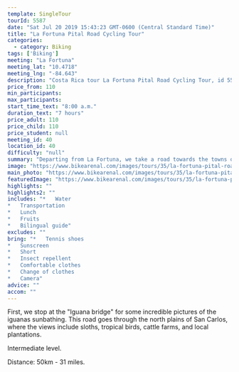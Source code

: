 ```yaml
---
template: SingleTour
tourId: 5587
date: "Sat Jul 20 2019 15:43:23 GMT-0600 (Central Standard Time)"
title: "La Fortuna Pital Road Cycling Tour"
categories: 
  - category: Biking
tags: ['Biking']
meeting: "La Fortuna"
meeting_lat: "10.4718"
meeting_lng: "-84.643"
description: "Costa Rica tour La Fortuna Pital Road Cycling Tour, id 5587"
price_from: 110
min_participants: 
max_participants: 
start_time_text: "8:00 a.m."
duration_text: "7 hours"
price_adult: 110
price_child: 110
price_student: null
meeting_id: 40
location_id: 40
difficulty: "null"
summary: "Departing from La Fortuna, we take a road towards the towns of Muelle and Pital. People who like the speed and the flat terrain will love this tour. Plains and plains for sprinters or faster riders."
image: "https://www.bikearenal.com/images/tours/35/la-fortuna-pital-road-cycling-tour.jpg"
main_photo: "https://www.bikearenal.com/images/tours/35/la-fortuna-pital-road-cycling-tour.jpg"
featuredImage: "https://www.bikearenal.com/images/tours/35/la-fortuna-pital-road-cycling-tour.jpg"
highlights: ""
highlights2: ""
includes: "*   Water
*   Transportation
*   Lunch
*   Fruits
*   Bilingual guide"
excludes: ""
bring: "*   Tennis shoes
*   Sunscreen
*   Short
*   Insect repellent
*   Comfortable clothes
*   Change of clothes
*   Camera"
advice: ""
accom: ""
---
```

First, we stop at the "Iguana bridge" for some incredible pictures of the iguanas sunbathing. This road goes through the north plains of San Carlos, where the views include sloths, tropical birds, cattle farms, and local plantations.

Intermediate level.

Distance: 50km - 31 miles.